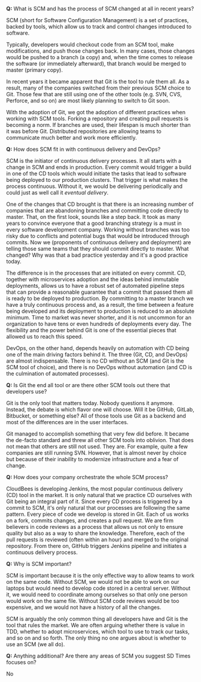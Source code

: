 **Q:** What is SCM and has the process of SCM changed at all in recent years?

SCM (short for Software Configuration Management) is a set of practices, backed by tools, which allow us to track and control changes introduced to software.

Typically, developers would checkout code from an SCM tool, make modifications, and push those changes back. In many cases, those changes would be pushed to a branch (a copy) and, when the time comes to release the software (or immediately afterward), that branch would be merged to master (primary copy).

In recent years it became apparent that Git is the tool to rule them all. As a result, many of the companies switched from their previous SCM choice to Git. Those few that are still using one of the other tools (e.g. SVN, CVS, Perforce, and so on) are most likely planning to switch to Git soon.

With the adoption of Git, we got the adoption of different practices when working with SCM tools. Forking a repository and creating pull requests is becoming a norm. If branches are used, their lifespan is much shorter than it was before Git. Distributed repositories are allowing teams to communicate much better and work more efficiently.

**Q:** How does SCM fit in with continuous delivery and DevOps?

SCM is the initiator of continuous delivery processes. It all starts with a change in SCM and ends in production. Every commit would trigger a build in one of the CD tools which would initiate the tasks that lead to software being deployed to our production clusters. That trigger is what makes the process continuous. Without it, we would be delivering periodically and could just as well call it *eventual delivery*.

One of the changes that CD brought is that there is an increasing number of companies that are abandoning branches and committing code directly to master. That, on the first look, sounds like a step back. It took as many years to convince everyone that a good branching strategy is a must in every software development company. Working without branches was too risky due to conflicts and potential bugs that would be introduced through commits. Now we (proponents of continuous delivery and deployment) are telling those same teams that they should commit directly to master. What changed? Why was that a bad practice yesterday and it's a good practice today.

The difference is in the processes that are initiated on every commit. CD, together with microservices adoption and the ideas behind immutable deployments, allows us to have a robust set of automated pipeline steps that can provide a reasonable guarantee that a commit that passed them all is ready to be deployed to production. By committing to a master branch we have a truly continuous process and, as a result, the time between a feature being developed and its deployment to production is reduced to an absolute minimum. Time to market was never shorter, and it is not uncommon for an organization to have tens or even hundreds of deployments every day. The flexibility and the power behind Git is one of the essential pieces that allowed us to reach this speed.

DevOps, on the other hand, depends heavily on automation with CD being one of the main driving factors behind it. The three (Git, CD, and DevOps) are almost indispensable. There is no CD without an SCM (and Git is the SCM tool of choice), and there is no DevOps without automation (and CD is the culmination of automated processes).

**Q:** Is Git the end all tool or are there other SCM tools out there that developers use?

Git is the only tool that matters today. Nobody questions it anymore. Instead, the debate is which flavor one will choose. Will it be GitHub, GitLab, Bitbucket, or something else? All of those tools use Git as a backend and most of the differences are in the user interfaces.

Git managed to accomplish something that very few did before. It became the de-facto standard and threw all other SCM tools into oblivion. That does not mean that others are still not used. They are. For example, quite a few companies are still running SVN. However, that is almost never by choice but because of their inability to modernize infrastructure and a fear of change.

**Q:** How does your company orchestrate the whole SCM process?

CloudBees is developing Jenkins, the most popular continuous delivery (CD) tool in the market. It is only natural that we practice CD ourselves with Git being an integral part of it. Since every CD process is triggered by a commit to SCM, it's only natural that our processes are following the same pattern. Every piece of code we develop is stored in Git. Each of us works on a fork, commits changes, and creates a pull request. We are firm believers in code reviews as a process that allows us not only to ensure quality but also as a way to share the knowledge. Therefore, each of the pull requests is reviewed (often within an hour) and merged to the original repository. From there on, GitHub triggers Jenkins pipeline and initiates a continuous delivery process.

**Q:** Why is SCM important?

SCM is important because it is the only effective way to allow teams to work on the same code. Without SCM, we would not be able to work on our laptops but would need to develop code stored in a central server. Without it, we would need to coordinate among ourselves so that only one person would work on the same file. Without SCM code reviews would be too expensive, and we would not have a history of all the changes.

SCM is arguably the only common thing all developers have and Git is the tool that rules the market. We are often arguing whether there is value in TDD, whether to adopt microservices, which tool to use to track our tasks, and so on and so forth. The only thing no one argues about is whether to use an SCM (we all do).

**Q:** Anything additional? Are there any areas of SCM you suggest SD Times focuses on?

No